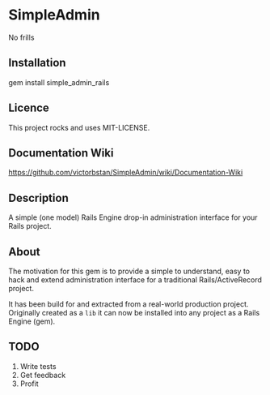 # SimpleAdmin
  No frills

## Installation

  gem install simple_admin_rails

## Licence

This project rocks and uses MIT-LICENSE.

## Documentation Wiki
https://github.com/victorbstan/SimpleAdmin/wiki/Documentation-Wiki

## Description
A simple (one model) Rails Engine drop-in administration interface for your Rails project. 

## About
The motivation for this gem is to provide a simple to understand, easy to hack and extend administration interface for a traditional Rails/ActiveRecord project.

It has been build for and extracted from a real-world production project. Originally created as a `lib` it can now be installed into any project as a Rails Engine (gem).

## TODO
1. Write tests
2. Get feedback
3. Profit
